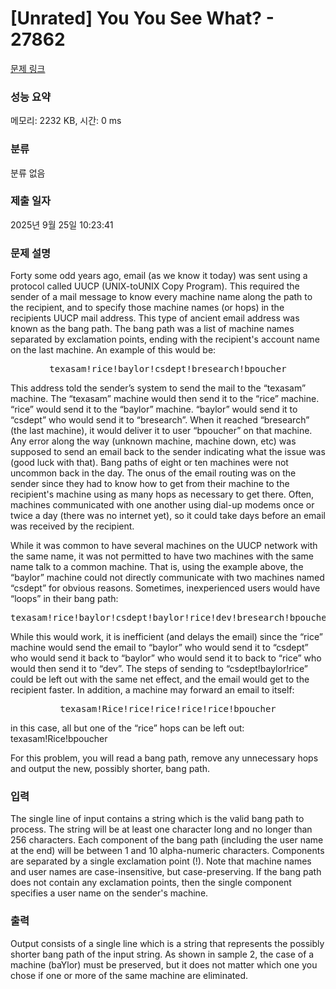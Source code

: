# [Unrated] You You See What? - 27862 

[문제 링크](https://www.acmicpc.net/problem/27862) 

### 성능 요약

메모리: 2232 KB, 시간: 0 ms

### 분류

분류 없음

### 제출 일자

2025년 9월 25일 10:23:41

### 문제 설명

<p>Forty some odd years ago, email (as we know it today) was sent using a protocol called UUCP (UNIX-toUNIX Copy Program). This required the sender of a mail message to know every machine name along the path to the recipient, and to specify those machine names (or hops) in the recipients UUCP mail address. This type of ancient email address was known as the bang path. The bang path was a list of machine names separated by exclamation points, ending with the recipient's account name on the last machine. An example of this would be:</p>

<pre style="text-align: center;">texasam!rice!baylor!csdept!bresearch!bpoucher</pre>

<p>This address told the sender’s system to send the mail to the “texasam” machine. The “texasam” machine would then send it to the “rice” machine. “rice” would send it to the “baylor” machine. “baylor” would send it to “csdept” who would send it to “bresearch”. When it reached “bresearch” (the last machine), it would deliver it to user “bpoucher” on that machine. Any error along the way (unknown machine, machine down, etc) was supposed to send an email back to the sender indicating what the issue was (good luck with that). Bang paths of eight or ten machines were not uncommon back in the day. The onus of the email routing was on the sender since they had to know how to get from their machine to the recipient's machine using as many hops as necessary to get there. Often, machines communicated with one another using dial-up modems once or twice a day (there was no internet yet), so it could take days before an email was received by the recipient.</p>

<p>While it was common to have several machines on the UUCP network with the same name, it was not permitted to have two machines with the same name talk to a common machine. That is, using the example above, the “baylor” machine could not directly communicate with two machines named “csdept” for obvious reasons. Sometimes, inexperienced users would have “loops” in their bang path:</p>

<pre style="text-align: center;">texasam!rice!baylor!csdept!baylor!rice!dev!bresearch!bpoucher</pre>

<p>While this would work, it is inefficient (and delays the email) since the “rice” machine would send the email to “baylor” who would send it to “csdept” who would send it back to “baylor” who would send it to back to “rice” who would then send it to “dev”. The steps of sending to “csdept!baylor!rice” could be left out with the same net effect, and the email would get to the recipient faster. In addition, a machine may forward an email to itself:</p>

<pre style="text-align: center;">texasam!Rice!rice!rice!rice!rice!bpoucher</pre>

<p>in this case, all but one of the “rice” hops can be left out: texasam!Rice!bpoucher</p>

<p>For this problem, you will read a bang path, remove any unnecessary hops and output the new, possibly shorter, bang path.</p>

### 입력 

 <p>The single line of input contains a string which is the valid bang path to process. The string will be at least one character long and no longer than 256 characters. Each component of the bang path (including the user name at the end) will be between 1 and 10 alpha-numeric characters. Components are separated by a single exclamation point (!). Note that machine names and user names are case-insensitive, but case-preserving. If the bang path does not contain any exclamation points, then the single component specifies a user name on the sender's machine.</p>

### 출력 

 <p>Output consists of a single line which is a string that represents the possibly shorter bang path of the input string. As shown in sample 2, the case of a machine (baYlor) must be preserved, but it does not matter which one you chose if one or more of the same machine are eliminated.</p>

